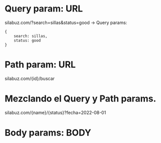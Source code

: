 
# Query param: URL
silabuz.com/?search=sillas&status=good
-> Query params:
```
{
    search: sillas,
    status: good
}
```

# Path param: URL
silabuz.com/{id}/buscar

# Mezclando el Query y Path params.
silabuz.com/{name}/{status}?fecha=2022-08-01

# Body params: BODY